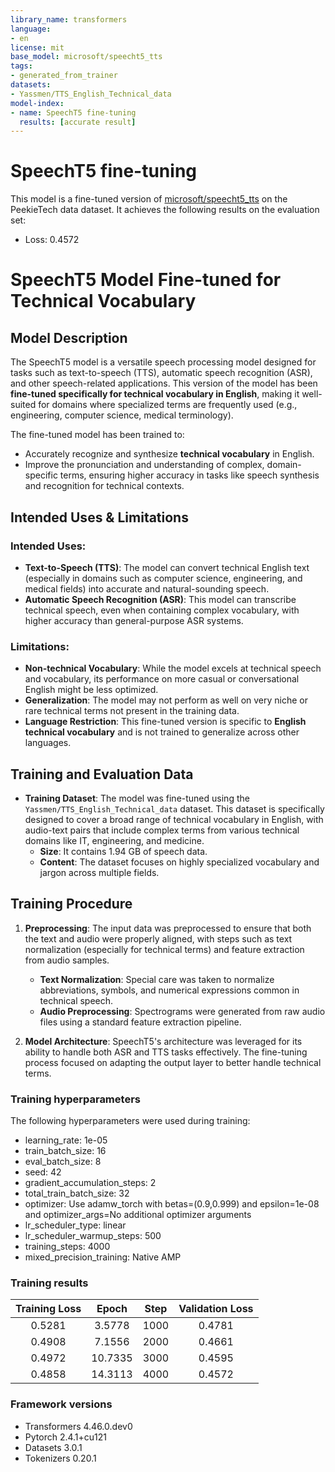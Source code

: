 ```yaml
---
library_name: transformers
language:
- en
license: mit
base_model: microsoft/speecht5_tts
tags:
- generated_from_trainer
datasets:
- Yassmen/TTS_English_Technical_data
model-index:
- name: SpeechT5 fine-tuning
  results: [accurate result]
---
```


<!-- This model card has been generated automatically according to the information the Trainer had access to. You
should probably proofread and complete it, then remove this comment. -->

# SpeechT5 fine-tuning

This model is a fine-tuned version of [microsoft/speecht5_tts](https://huggingface.co/microsoft/speecht5_tts) on the PeekieTech data dataset.
It achieves the following results on the evaluation set:
- Loss: 0.4572

# SpeechT5 Model Fine-tuned for Technical Vocabulary

## Model Description
The SpeechT5 model is a versatile speech processing model designed for tasks such as text-to-speech (TTS), automatic speech recognition (ASR), and other speech-related applications. This version of the model has been **fine-tuned specifically for technical vocabulary in English**, making it well-suited for domains where specialized terms are frequently used (e.g., engineering, computer science, medical terminology).

The fine-tuned model has been trained to:
- Accurately recognize and synthesize **technical vocabulary** in English.
- Improve the pronunciation and understanding of complex, domain-specific terms, ensuring higher accuracy in tasks like speech synthesis and recognition for technical contexts.

## Intended Uses & Limitations

### Intended Uses:
- **Text-to-Speech (TTS)**: The model can convert technical English text (especially in domains such as computer science, engineering, and medical fields) into accurate and natural-sounding speech.
- **Automatic Speech Recognition (ASR)**: This model can transcribe technical speech, even when containing complex vocabulary, with higher accuracy than general-purpose ASR systems.

### Limitations:
- **Non-technical Vocabulary**: While the model excels at technical speech and vocabulary, its performance on more casual or conversational English might be less optimized.
- **Generalization**: The model may not perform as well on very niche or rare technical terms not present in the training data.
- **Language Restriction**: This fine-tuned version is specific to **English technical vocabulary** and is not trained to generalize across other languages.

## Training and Evaluation Data
- **Training Dataset**: The model was fine-tuned using the `Yassmen/TTS_English_Technical_data` dataset. This dataset is specifically designed to cover a broad range of technical vocabulary in English, with audio-text pairs that include complex terms from various technical domains like IT, engineering, and medicine.
  - **Size**: It contains 1.94 GB of speech data.
  - **Content**: The dataset focuses on highly specialized vocabulary and jargon across multiple fields.

## Training Procedure
1. **Preprocessing**: The input data was preprocessed to ensure that both the text and audio were properly aligned, with steps such as text normalization (especially for technical terms) and feature extraction from audio samples.
   - **Text Normalization**: Special care was taken to normalize abbreviations, symbols, and numerical expressions common in technical speech.
   - **Audio Preprocessing**: Spectrograms were generated from raw audio files using a standard feature extraction pipeline.

2. **Model Architecture**: SpeechT5's architecture was leveraged for its ability to handle both ASR and TTS tasks effectively. The fine-tuning process focused on adapting the output layer to better handle technical terms.

### Training hyperparameters

The following hyperparameters were used during training:
- learning_rate: 1e-05
- train_batch_size: 16
- eval_batch_size: 8
- seed: 42
- gradient_accumulation_steps: 2
- total_train_batch_size: 32
- optimizer: Use adamw_torch with betas=(0.9,0.999) and epsilon=1e-08 and optimizer_args=No additional optimizer arguments
- lr_scheduler_type: linear
- lr_scheduler_warmup_steps: 500
- training_steps: 4000
- mixed_precision_training: Native AMP

### Training results

| Training Loss | Epoch   | Step | Validation Loss |
|:-------------:|:-------:|:----:|:---------------:|
| 0.5281        | 3.5778  | 1000 | 0.4781          |
| 0.4908        | 7.1556  | 2000 | 0.4661          |
| 0.4972        | 10.7335 | 3000 | 0.4595          |
| 0.4858        | 14.3113 | 4000 | 0.4572          |


### Framework versions

- Transformers 4.46.0.dev0
- Pytorch 2.4.1+cu121
- Datasets 3.0.1
- Tokenizers 0.20.1
